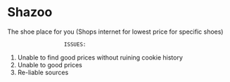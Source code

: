 # Shazoo
The shoe place for you (Shops internet for lowest price for specific shoes)

                      ISSUES:
1. Unable to find good prices without ruining cookie history
2. Unable to good prices
3. Re-liable sources
